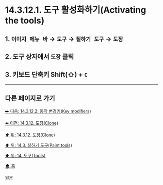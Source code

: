 # 14.3.12.1. 도구 활성화하기(Activating the tools)

<a id="14-03-12-01-s1"></a>

## 1. `이미지 메뉴 바` → `도구` → `칠하기 도구` → `도장`

<a id="14-03-12-01-s2"></a>

## 2. 도구 상자에서 `도장` 클릭

<a id="14-03-12-01-s3"></a>

## 3. 키보드 단축키 Shift(⇧) + `C`

***

## 다른 페이지로 가기

[➡️ 다음: 14.3.12.2. 동작 변경키(Key modifiers)](./14-03-12-02-key_modifiers.md)

[⬅️ 이전: 14.3.12. 도장(Clone)](./14-03-12-00-clone.md)

[⬆️ 위: 14.3.12. 도장(Clone)](./14-03-12-00-clone.md)

[⬆️ 위: 14.3. 칠하기 도구(Paint tools)](./14-03-00-paint-tools.md)

[⬆️ 위: 14. 도구(Tools)](./14-00-tools.md)

[🏠 홈](./00-home.md)

[원문](https://docs.gimp.org/2.10/ko/gimp-tool-clone.html#idm13701)